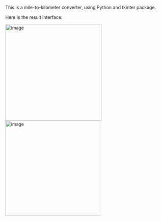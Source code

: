 This is a mile-to-kilometer converter, using Python and tkinter package.

Here is the result interface:

<img width="302" alt="image" src="https://user-images.githubusercontent.com/92130978/171081149-3d5164b2-b013-48be-b41e-fcefc663200e.png">
<img width="298" alt="image" src="https://user-images.githubusercontent.com/92130978/171081158-84983f2e-92e3-4f9a-bb2a-3a5fa0268233.png">
